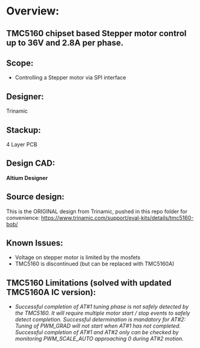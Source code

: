 # Overview: 

**TMC5160 chipset based Stepper motor control up to 36V and 2.8A per phase.**
---
## Scope:
- Controlling a Stepper motor via SPI interface

## Designer:
Trinamic 

## Stackup:

4 Layer PCB

## Design CAD:
**Altium Designer**

## Source design:
This is the ORIGINAL design from Trinamic, pushed in this repo folder for convenience:
https://www.trinamic.com/support/eval-kits/details/tmc5160-bob/

## Known Issues:
- Voltage on stepper motor is limited by the mosfets
- TMC5160 is discontinued (but can be replaced with TMC5160A)

## TMC5160 Limitations (solved with updated TMC5160A IC version): 
- *Successful completion of AT#1 tuning phase is not safely detected by the TMC5160. It will require multiple motor start / stop events to safely detect completion. Successful determination is mandatory for AT#2: Tuning of PWM_GRAD will not start when AT#1 has not completed. Successful completion of AT#1 and AT#2 only can be checked by monitoring PWM_SCALE_AUTO approaching 0 during AT#2 motion.*
